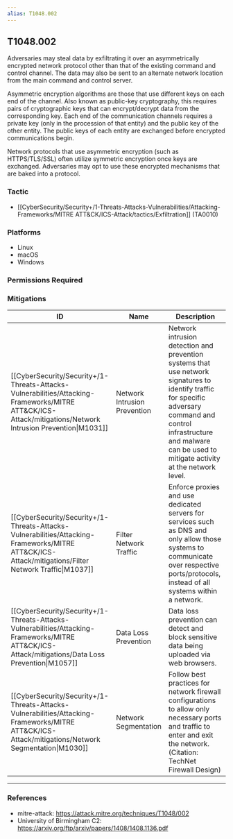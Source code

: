 ```yaml
---
alias: T1048.002
---
```


## T1048.002

Adversaries may steal data by exfiltrating it over an asymmetrically encrypted network protocol other than that of the existing command and control channel. The data may also be sent to an alternate network location from the main command and control server. 

Asymmetric encryption algorithms are those that use different keys on each end of the channel. Also known as public-key cryptography, this requires pairs of cryptographic keys that can encrypt/decrypt data from the corresponding key. Each end of the communication channels requires a private key (only in the procession of that entity) and the public key of the other entity. The public keys of each entity are exchanged before encrypted communications begin. 

Network protocols that use asymmetric encryption (such as HTTPS/TLS/SSL) often utilize symmetric encryption once keys are exchanged. Adversaries may opt to use these encrypted mechanisms that are baked into a protocol. 


### Tactic
- [[CyberSecurity/Security+/1-Threats-Attacks-Vulnerabilities/Attacking-Frameworks/MITRE ATT&CK/ICS-Attack/tactics/Exfiltration]] (TA0010)

### Platforms
- Linux
- macOS
- Windows

### Permissions Required

### Mitigations

| ID | Name | Description |
| --- | --- | --- |
| [[CyberSecurity/Security+/1-Threats-Attacks-Vulnerabilities/Attacking-Frameworks/MITRE ATT&CK/ICS-Attack/mitigations/Network Intrusion Prevention\|M1031]] | Network Intrusion Prevention | Network intrusion detection and prevention systems that use network signatures to identify traffic for specific adversary command and control infrastructure and malware can be used to mitigate activity at the network level.  |
| [[CyberSecurity/Security+/1-Threats-Attacks-Vulnerabilities/Attacking-Frameworks/MITRE ATT&CK/ICS-Attack/mitigations/Filter Network Traffic\|M1037]] | Filter Network Traffic | Enforce proxies and use dedicated servers for services such as DNS and only allow those systems to communicate over respective ports/protocols, instead of all systems within a network.  |
| [[CyberSecurity/Security+/1-Threats-Attacks-Vulnerabilities/Attacking-Frameworks/MITRE ATT&CK/ICS-Attack/mitigations/Data Loss Prevention\|M1057]] | Data Loss Prevention | Data loss prevention can detect and block sensitive data being uploaded via web browsers. |
| [[CyberSecurity/Security+/1-Threats-Attacks-Vulnerabilities/Attacking-Frameworks/MITRE ATT&CK/ICS-Attack/mitigations/Network Segmentation\|M1030]] | Network Segmentation | Follow best practices for network firewall configurations to allow only necessary ports and traffic to enter and exit the network.(Citation: TechNet Firewall Design) |


---
### References

- mitre-attack: https://attack.mitre.org/techniques/T1048/002
- University of Birmingham C2: https://arxiv.org/ftp/arxiv/papers/1408/1408.1136.pdf
